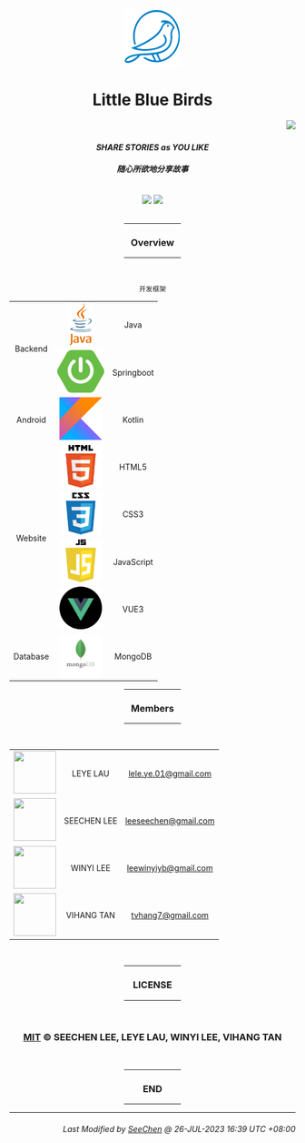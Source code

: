 <div align="center">
<img src = "./Resource/Logo/Logo.png" width = "100px" height = "100px"/>

# **Little Blue Birds**

<div align = "right">
<a href="https://github.com/Mobile-Internet-BIT-20/Little-Blue-Birds-MobileInternet/blob/main/README.md"><img src = https://img.shields.io/badge/-English-gray?style=social&logo=googletranslate /></a>
</div>

#### ***SHARE STORIES as YOU LIKE***
#### ***随心所欲地分享故事***

<br/>
<a href="https://github.com/Mobile-Internet-BIT-20/Little-Blue-Birds-MobileInternet/blob/main/LICENSE">
<img src="https://img.shields.io/github/license/Mobile-Internet-BIT-20/Little-Blue-Birds-MobileInternet?color=1AA260&label=LICENSE"/></a>
<a href="https://gitter.im/Mobile-Internet-BIT-20/TermProject" target="_blank"><img src = "https://img.shields.io/badge/CHAT-GITTER-FF5CF7?style=flat&logo=gitter"/></a>
<br/><br/>

<hr width="20%"/>

### **Overview**
<hr width="20%"/><br/>

`开发框架`

<table>
    <tr align = "center">
        <td rowspan = "2">Backend</td>
        <td><img src = "./Resource/Image/Logo_Java.png" height = "75"></td>
        <td>Java</td>
    </tr>
    <tr align = "center">
        <td><img src = "./Resource/Image/Logo_Springboot.png" height = "75"></td>
        <td>Springboot</td>
    </tr>
    <tr align = "center">
        <td>Android</td>
        <td><img src = "./Resource/Image/Logo_Kotlin.png" height = "75"></td>
        <td>Kotlin</td>
    </tr>
    <tr align = "center">
        <td rowspan = "4">Website</td>
        <td><img src = "./Resource/Image/Logo_HTML5.png" height = "75"></td>
        <td>HTML5</td>
    </tr>
    <tr align = "center">
        <td><img src = "./Resource/Image/Logo_CSS3.png" height = "75"></td>
        <td>CSS3</td>
    </tr>
    <tr align = "center">
        <td><img src = "./Resource/Image/Logo_JavaScript.png" height = "75"></td>
        <td>JavaScript</td>
    </tr>
    <tr align = "center">
        <td><img src = "./Resource/Image/Logo_VUE3.png" height = "75"></td>
        <td>VUE3</td>
    </tr>
    <tr align = "center">
        <td>Database</td>
        <td><img src = "./Resource/Image/Logo_MongoDB.png" height = "75"></td>
        <td>MongoDB</td>
    </tr>
</table>

<hr width="20%"/>

### **Members**
<hr width="20%"/><br/>

<table>
    <tr align = "center">
        <td><a href="https://github.com/Leosta0807"><kbd><img src="https://avatars.githubusercontent.com/u/93914414?v=4" width="75" height="75"/></kbd></a></td>
        <td>LEYE LAU</td>
        <td><a href="mailto:lele.ye.01@gmail.com">lele.ye.01@gmail.com</a></td>
    </tr>
    <tr align = "center">
        <td><a href="https://github.com/SeeChen/"><kbd><img src="https://avatars.githubusercontent.com/u/39422761?v=4" width="75" height="75"/></kbd></a></td>
        <td>SEECHEN LEE</td>
        <td><a href="mailto:leeseechen@gmail.com">leeseechen@gmail.com</a></td>
    </tr>
    <tr align = "center">
        <td><a href="https://github.com/CloudWY45/"><kbd><img src="https://avatars.githubusercontent.com/u/95856719?v=4" width="75" height="75"/></kbd></a></td>
        <td>WINYI LEE</td>
        <td><a href="mailto:leewinyiyb@gmail.com">leewinyiyb@gmail.com</a></td>
    </tr>
    <tr align = "center">
        <td><a href="https://github.com/tanvihang"><kbd><img src="https://avatars.githubusercontent.com/u/59675739?v=4" width="75" height="75"/></kbd></a></td>
        <td>VIHANG TAN</td>
        <td><a href="mailto:tvhang7@gmail.com">tvhang7@gmail.com</a></td>
    </tr>
</table>

<br/>

<hr width="20%"/>

### **LICENSE**
<hr width="20%"/><br/>

### [MIT](https://github.com/Mobile-Internet-BIT-20/Little-Blue-Birds-MobileInternet/blob/main/LICENSE) &copy; SEECHEN LEE, LEYE LAU, WINYI LEE, VIHANG TAN


<br/>
<hr width="20%"/>

### **END**
<hr width="20%"/>

---
<div align="right">

###### *Last Modified by [SeeChen](https://github.com/SeeChen/) @ 26-JUL-2023 16:39 UTC +08:00*
</div>